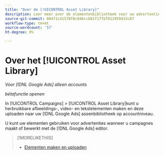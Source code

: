 ```yaml
---
title: "Over de [!UICONTROL Asset Library]"
description: Leer meer over de elementenbibliotheek voor uw advertentie-elementen.
source-git-commit: 004f1c41578f0c046ccb81f17fbf812959433c87
workflow-type: tm+mt
source-wordcount: '57'
ht-degree: 0%

---
```


# Over het [!UICONTROL Asset Library]

<!-- Combine with "Create" page into one page? -->

*Voor [!DNL Google Ads] alleen accounts*

*bètafunctie openen*

In [!UICONTROL Campaigns] > [!UICONTROL Asset Library]kunt u herbruikbare afbeeldings-, video- en tekstelementen maken en deze uploaden naar uw [!DNL Google Ads] assenbibliotheek op accountniveau.

U kunt uw elementen gebruiken voor advertenties wanneer u campagnes maakt of bewerkt met de [!DNL Google Ads] editor.

>[!MORELIKETHIS]
>
>* [Elementen maken en uploaden](/help/search-social-commerce/campaign-management/asset-library/asset-create.md)
